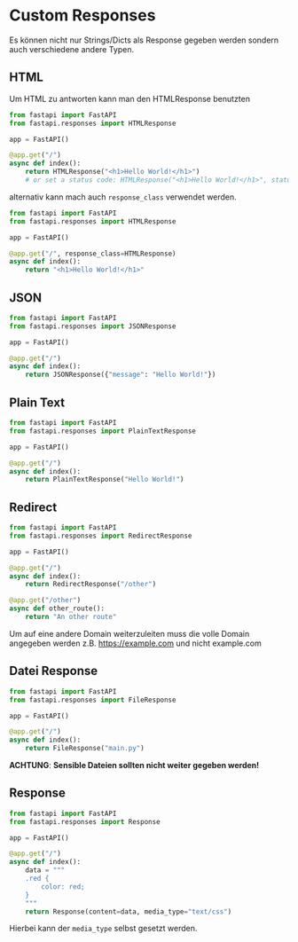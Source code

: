 # Custom Responses
Es können nicht nur Strings/Dicts als Response gegeben werden sondern auch verschiedene andere Typen.

## HTML
Um HTML zu antworten kann man den HTMLResponse benutzten
```py
from fastapi import FastAPI
from fastapi.responses import HTMLResponse

app = FastAPI()

@app.get("/")
async def index():
    return HTMLResponse("<h1>Hello World!</h1>")
    # or set a status code: HTMLResponse("<h1>Hello World!</h1>", status_code=201)
```
alternativ kann mach auch `response_class` verwendet werden.
```py
from fastapi import FastAPI
from fastapi.responses import HTMLResponse

app = FastAPI()

@app.get("/", response_class=HTMLResponse)
async def index():
    return "<h1>Hello World!</h1>"
```

## JSON

```py
from fastapi import FastAPI
from fastapi.responses import JSONResponse

app = FastAPI()

@app.get("/")
async def index():
    return JSONResponse({"message": "Hello World!"})
```

## Plain Text

```py
from fastapi import FastAPI
from fastapi.responses import PlainTextResponse

app = FastAPI()

@app.get("/")
async def index():
    return PlainTextResponse("Hello World!")
```

## Redirect

```py
from fastapi import FastAPI
from fastapi.responses import RedirectResponse

app = FastAPI()

@app.get("/")
async def index():
    return RedirectResponse("/other")

@app.get("/other")
async def other_route():
    return "An other route"
```

Um auf eine andere Domain weiterzuleiten muss die volle Domain angegeben werden z.B. https://example.com und nicht example.com

## Datei Response

```py
from fastapi import FastAPI
from fastapi.responses import FileResponse

app = FastAPI()

@app.get("/")
async def index():
    return FileResponse("main.py")
```
**ACHTUNG**: **Sensible Dateien sollten nicht weiter gegeben werden!**

## Response

```py
from fastapi import FastAPI
from fastapi.responses import Response

app = FastAPI()

@app.get("/")
async def index():
    data = """
    .red {
        color: red;
    }
    """
    return Response(content=data, media_type="text/css")
```
Hierbei kann der `media_type` selbst gesetzt werden.